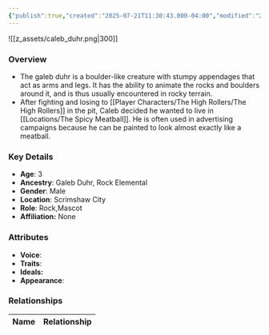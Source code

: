 ```yaml
---
{"publish":true,"created":"2025-07-21T11:30:43.000-04:00","modified":"2025-07-25T12:27:24.000-04:00","published":"2025-07-25T12:27:24.000-04:00","cssclasses":"","Age":"3","Ancestry":"Galeb Duhr, Rock Elemental","Gender":"Male","Location":["Scrimshaw City"],"Role":["Rock","Mascot"],"Affiliation":["None"],"Appearances":["[[-The High Rollers Campaign-]]"]}
---
```



![[z_assets/caleb_duhr.png|300]]

### Overview
- The galeb duhr is a boulder-like creature with stumpy appendages that act as arms and legs. It has the ability to animate the rocks and boulders around it, and is thus usually encountered in rocky terrain.
- After fighting and losing to [[Player Characters/The High Rollers/The High Rollers]] in the pit, Caleb decided he wanted to live in [[Locations/The Spicy Meatball]]. He is often used in advertising campaigns because he can be painted to look almost exactly like a meatball.

### Key Details
- **Age**: 3
- **Ancestry**: Galeb Duhr, Rock Elemental
- **Gender**: Male
- **Location**: Scrimshaw City
- **Role**: Rock,Mascot
- **Affiliation:** None

### Attributes
- **Voice**: 
- **Traits**: 
- **Ideals:** 
- **Appearance**:

### Relationships

| Name  | Relationship |
| ----- | ------------ |
